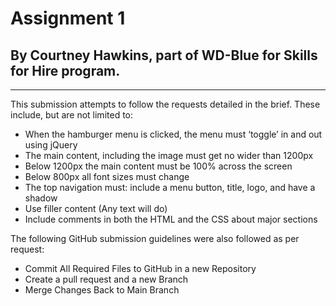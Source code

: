 # Assignment 1

## By Courtney Hawkins, part of WD-Blue for Skills for Hire program. 

--------------------------------------------------------------------------------------

This submission attempts to follow the requests detailed in the brief. 
These include, but are not limited to:

* When the hamburger menu is clicked, the menu must ‘toggle’ in and out using jQuery
* The main content, including the image must get no wider than 1200px
* Below 1200px the main content must be 100% across the screen
* Below 800px all font sizes must change
* The top navigation must: include a menu button, title, logo, and have a shadow
* Use filler content (Any text will do)
* Include comments in both the HTML and the CSS about major sections 

The following GitHub submission guidelines were also followed as per request:

* Commit All Required Files to GitHub in a new Repository
* Create a pull request and a new Branch
* Merge Changes Back to Main Branch
